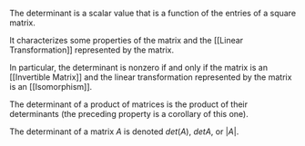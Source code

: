 The determinant is a scalar value that is a function of the entries of a square matrix. 

It characterizes some properties of the matrix and the [[Linear Transformation]] represented by the matrix. 

In particular, the determinant is nonzero if and only if the matrix is an [[Invertible Matrix]] and the linear transformation represented by the matrix is an [[Isomorphism]]. 

The determinant of a product of matrices is the product of their determinants (the preceding property is a corollary of this one). 

The determinant of a matrix $A$ is denoted $det(A)$, $det A$, or $|A|$.